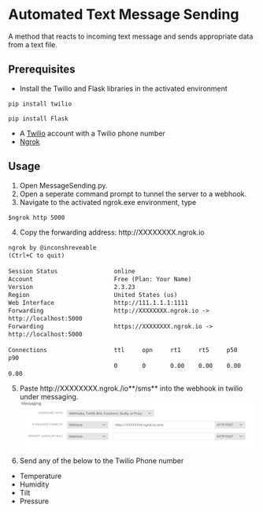 # Automated Text Message Sending

A method that reacts to incoming text message and sends appropriate data from a text file.

## Prerequisites
- Install the Twilio and Flask libraries in the activated environment

```
pip install twilio
```

```
pip install Flask
```

- A [Twilio](https://www.twilio.com/) account with a Twilio phone number 
- [Ngrok](https://ngrok.com/)

## Usage
1) Open MessageSending.py.
2) Open a seperate command prompt to tunnel the server to a webhook.
3) Navigate to the activated ngrok.exe environment, type 
```
$ngrok http 5000
```
4) Copy the forwarding address: http://<span></span>XXXXXXXX.ngrok.io
```
ngrok by @inconshreveable                                                                               (Ctrl+C to quit)

Session Status                online
Account                       Free (Plan: Your Name)
Version                       2.3.23
Region                        United States (us)
Web Interface                 http://111.1.1.1:1111
Forwarding                    http://XXXXXXXX.ngrok.io -> http://localhost:5000
Forwarding                    https://XXXXXXXX.ngrok.io -> http://localhost:5000

Connections                   ttl     opn     rt1     rt5     p50     p90
                              0       0       0.00    0.00    0.00    0.00
```
5) Paste http://<span></span>XXXXXXXX.ngrok.<span>/<span>io**/sms** into the webhook in twilio under messaging.  
![alt text](https://raw.githubusercontent.com/CameronShum/Automated-Text-Message-Sending/master/Twilio%20Webhook.jpg "Entering Webhook")

6) Send any of the below to the Twilio Phone number
 - Temperature
 - Humidity
 - Tilt
 - Pressure
